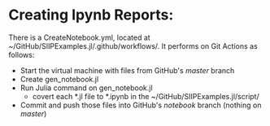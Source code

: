 # Creating Ipynb Reports:
There is a CreateNotebook.yml, located at ~/GitHub/SIIPExamples.jl/.github/workflows/. It performs on Git Actions as follows:
- Start the virtual machine with files from GitHub's *master* branch
- Create gen_notebook.jl
- Run Julia command on gen_notebook.jl
  - covert each *.jl file to *.ipynb in the ~/GitHub/SIIPExamples.jl/script/
- Commit and push those files into GitHub's *notebook* branch (nothing on *master*)


